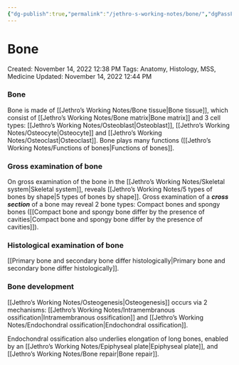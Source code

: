 ```yaml
---
{"dg-publish":true,"permalink":"/jethro-s-working-notes/bone/","dgPassFrontmatter":true}
---
```



# Bone

Created: November 14, 2022 12:38 PM
Tags: Anatomy, Histology, MSS, Medicine
Updated: November 14, 2022 12:44 PM

### Bone

Bone is made of [[Jethro’s Working Notes/Bone tissue\|Bone tissue]], which consist of [[Jethro’s Working Notes/Bone matrix\|Bone matrix]] and 3 cell types: [[Jethro’s Working Notes/Osteoblast\|Osteoblast]], [[Jethro’s Working Notes/Osteocyte\|Osteocyte]] and [[Jethro’s Working Notes/Osteoclast\|Osteoclast]]. Bone plays many functions ([[Jethro’s Working Notes/Functions of bones\|Functions of bones]].

### Gross examination of bone

On gross examination of the bone in the [[Jethro’s Working Notes/Skeletal system\|Skeletal system]], reveals [[Jethro’s Working Notes/5 types of bones by shape\|5 types of bones by shape]]. Gross examination of a *************cross section************* of a bone may reveal 2 bone types: Compact bones and spongy bones ([[Compact bone and spongy bone differ by the presence of cavities\|Compact bone and spongy bone differ by the presence of cavities]]).

### Histological examination of bone

[[Primary bone and secondary bone differ histologically\|Primary bone and secondary bone differ histologically]].

### Bone development

[[Jethro’s Working Notes/Osteogenesis\|Osteogenesis]] occurs via 2 mechanisms: [[Jethro’s Working Notes/Intramembranous ossification\|Intramembranous ossification]] and [[Jethro’s Working Notes/Endochondral ossification\|Endochondral ossification]].

Endochondral ossification also underlies elongation of long bones, enabled by an [[Jethro’s Working Notes/Epiphyseal plate\|Epiphyseal plate]], and [[Jethro’s Working Notes/Bone repair\|Bone repair]].